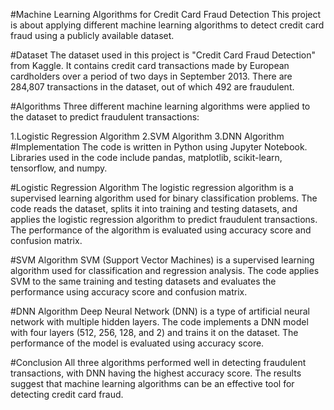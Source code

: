 #Machine Learning Algorithms for Credit Card Fraud Detection
This project is about applying different machine learning algorithms to detect credit card fraud using a publicly available dataset.

#Dataset
The dataset used in this project is "Credit Card Fraud Detection" from Kaggle. It contains credit card transactions made by European cardholders over a period of two days in September 2013. There are 284,807 transactions in the dataset, out of which 492 are fraudulent.

#Algorithms
Three different machine learning algorithms were applied to the dataset to predict fraudulent transactions:

1.Logistic Regression Algorithm
2.SVM Algorithm
3.DNN Algorithm
#Implementation
The code is written in Python using Jupyter Notebook. Libraries used in the code include pandas, matplotlib, scikit-learn, tensorflow, and numpy.

#Logistic Regression Algorithm
The logistic regression algorithm is a supervised learning algorithm used for binary classification problems. The code reads the dataset, splits it into training and testing datasets, and applies the logistic regression algorithm to predict fraudulent transactions. The performance of the algorithm is evaluated using accuracy score and confusion matrix.

#SVM Algorithm
SVM (Support Vector Machines) is a supervised learning algorithm used for classification and regression analysis. The code applies SVM to the same training and testing datasets and evaluates the performance using accuracy score and confusion matrix.

#DNN Algorithm
Deep Neural Network (DNN) is a type of artificial neural network with multiple hidden layers. The code implements a DNN model with four layers (512, 256, 128, and 2) and trains it on the dataset. The performance of the model is evaluated using accuracy score.

#Conclusion
All three algorithms performed well in detecting fraudulent transactions, with DNN having the highest accuracy score. The results suggest that machine learning algorithms can be an effective tool for detecting credit card fraud.
